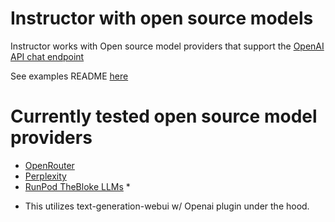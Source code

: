 # Instructor with open source models
Instructor works with Open source model providers that support the [OpenAI API chat endpoint](https://platform.openai.com/docs/api-reference/chat)

See examples README [here](https://github.com/jxnl/instructor/tree/main/examples/open_source_examples)

# Currently tested open source model providers
- [OpenRouter](https://openrouter.ai/)
- [Perplexity](https://www.perplexity.ai/)
- [RunPod TheBloke LLMs](https://github.com/TheBlokeAI/dockerLLM/blob/main/README_Runpod_LocalLLMsUI.md) *


* This utilizes text-generation-webui w/ Openai plugin under the hood. 